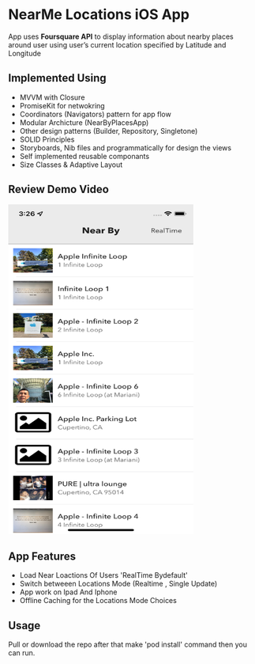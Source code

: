 
# NearMe Locations iOS App

App uses **Foursquare API** to display information about nearby places around user using user’s current location specified by Latitude and Longitude

## Implemented Using

* MVVM with Closure
* PromiseKit for netwokring
* Coordinators (Navigators) pattern for app flow
* Modular Archicture (NearByPlacesApp)
* Other design patterns (Builder, Repository, Singletone)
* SOLID Principles
* Storyboards, Nib files and programmatically for design the views
* Self implemented reusable componants 
* Size Classes &  Adaptive Layout 
 
## Review Demo Video
[<img src="https://github.com/Mostafadevelper/NearByPlacesApp/blob/main/NearByPlacesApp/Helper/homePage.png" width="375" height="667">
](https://www.youtube.com/watch?v=HniLJ0w85qQ)


 
## App Features

* Load Near Loactions Of Users 'RealTime Bydefault'
* Switch betweeen Locations Mode (Realtime , Single Update)
* App work on Ipad And Iphone 
* Offline Caching for the Locations Mode Choices

## Usage

Pull or download the repo after that make  'pod install' command then you can run.



